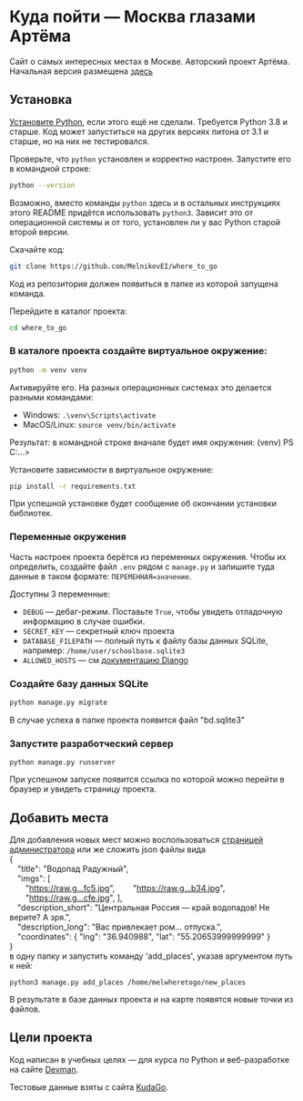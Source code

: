 # Куда пойти — Москва глазами Артёма

Сайт о самых интересных местах в Москве. Авторский проект Артёма.
Начальная версия размещена [здесь](http://melwheretogo.pythonanywhere.com/)

## Установка
[Установите Python](https://www.python.org/), если этого ещё не сделали. Требуется Python 3.8 и старше. Код может запуститься на других версиях питона от 3.1 и старше, но на них не тестировался.

Проверьте, что `python` установлен и корректно настроен. Запустите его в командной строке:
```sh
python --version
```
Возможно, вместо команды `python` здесь и в остальных инструкциях этого README придётся использовать `python3`. Зависит это от операционной системы и от того, установлен ли у вас Python старой второй версии.

Скачайте код:
```sh
git clone https://github.com/MelnikovEI/where_to_go
```
Код из репозитория должен появиться в папке из которой запущена команда.

Перейдите в каталог проекта:
```sh
cd where_to_go
```

### В каталоге проекта создайте виртуальное окружение:
```sh
python -m venv venv
```

Активируйте его. На разных операционных системах это делается разными командами:

- Windows: `.\venv\Scripts\activate`
- MacOS/Linux: `source venv/bin/activate`

Результат: в командной строке вначале будет имя окружения: (venv) PS С:\...>
 
Установите зависимости в виртуальное окружение:
```sh
pip install -r requirements.txt
```
При успешной установке будет сообщение об окончании установки библиотек.

### Переменные окружения

Часть настроек проекта берётся из переменных окружения. Чтобы их определить, создайте файл `.env` рядом с `manage.py` и запишите туда данные в таком формате: `ПЕРЕМЕННАЯ=значение`.

Доступны 3 переменные:
- `DEBUG` — дебаг-режим. Поставьте `True`, чтобы увидеть отладочную информацию в случае ошибки.
- `SECRET_KEY` — секретный ключ проекта
- `DATABASE_FILEPATH` — полный путь к файлу базы данных SQLite, например: `/home/user/schoolbase.sqlite3`
- `ALLOWED_HOSTS` — см [документацию Django](https://docs.djangoproject.com/en/4.2/ref/settings/#allowed-hosts)

### Создайте базу данных SQLite

```sh
python manage.py migrate
```
В случае успеха в папке проекта появится файл "bd.sqlite3"
### Запустите разработческий сервер

```
python manage.py runserver
```
При успешном запуске появится ссылка по которой можно перейти в браузер и увидеть страницу проекта.
## Добавить места
Для добавления новых мест можно воспользоваться [страницей администратора](https://melwheretogo.pythonanywhere.com/admin/)
или же сложить json файлы вида\
{\
&emsp;"title": "Водопад Радужный",\
&emsp;"imgs": [\
&emsp;&emsp;"https://raw.g...fc5.jpg",
&emsp;&emsp;"https://raw.g...b34.jpg",
&emsp;&emsp;"https://raw.g...cfe.jpg",
    ],\
&emsp;"description_short": "Центральная Россия — край водопадов! Не верите? А зря.",\
&emsp;"description_long": "Вас привлекает ром... отпуска.",\
&emsp;"coordinates": {
        "lng": "36.940988",
        "lat": "55.20653999999999"
    }\
}\
в одну папку и запустить команду 'add_places', указав аргументом путь к ней:
```
python3 manage.py add_places /home/melwheretogo/new_places
```
В результате в базе данных проекта и на карте появятся новые точки из файлов.
## Цели проекта

Код написан в учебных целях — для курса по Python и веб-разработке на сайте [Devman](https://dvmn.org).

Тестовые данные взяты с сайта [KudaGo](https://kudago.com).

